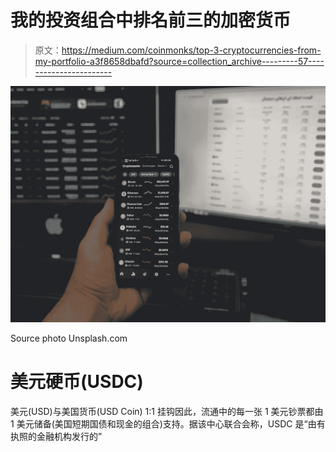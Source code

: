 # 我的投资组合中排名前三的加密货币

> 原文：<https://medium.com/coinmonks/top-3-cryptocurrencies-from-my-portfolio-a3f8658dbafd?source=collection_archive---------57----------------------->

![](img/6c629e6074ec96345aec73a4311c7730.png)

Source photo Unsplash.com

# 美元硬币(USDC)

美元(USD)与美国货币(USD Coin) 1:1 挂钩因此，流通中的每一张 1 美元钞票都由 1 美元储备(美国短期国债和现金的组合)支持。据该中心联合会称，USDC 是“由有执照的金融机构发行的”